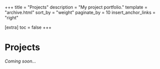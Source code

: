 +++
title = "Projects"
description = "My project portfolio."
template = "archive.html"
sort_by = "weight"
paginate_by = 10
insert_anchor_links = "right"

[extra]
toc = false
+++

# Projects

*Coming soon...*
